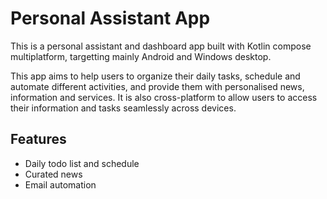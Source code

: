 # Personal Assistant App

This is a personal assistant and dashboard app built with Kotlin compose multiplatform, targetting mainly Android and Windows desktop.

This app aims to help users to organize their daily tasks, schedule and automate different activities, and provide them with personalised news, information and services. It is also cross-platform to allow users to access their information and tasks seamlessly across devices.

## Features
- Daily todo list and schedule
- Curated news
- Email automation
